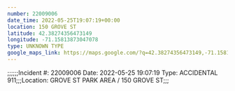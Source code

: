 ```yaml
---
number: 22009006
date_time: 2022-05-25T19:07:19+00:00
location: 150 GROVE ST
latitude: 42.38274356473149
longitude: -71.15813873047078
type: UNKNOWN TYPE
google_maps_link: https://maps.google.com/?q=42.38274356473149,-71.15813873047078
---
```


;;;;;;Incident #: 22009006  Date: 2022-05-25 19:07:19   Type: ACCIDENTAL 911;;;Location: GROVE ST PARK AREA / 150 GROVE ST;;;
